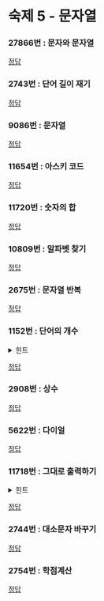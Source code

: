 # 숙제 5 - 문자열

### 27866번 : 문자와 문자열

[정답](/src/27xxx/27866/27866.cpp)

### 2743번 : 단어 길이 재기

[정답](/src/02xxx/02743/02743.cpp)

### 9086번 : 문자열

[정답](/src/09xxx/09086/09086.cpp)

### 11654번 : 아스키 코드

[정답](/src/11xxx/11654/11654.cpp)

### 11720번 : 숫자의 합

[정답](/src/11xxx/11720/11720.cpp)

### 10809번 : 알파벳 찾기

[정답](/src/10xxx/10809/10809.cpp)

### 2675번 : 문자열 반복

[정답](/src/02xxx/02675/02675.cpp)

### 1152번 : 단어의 개수

<details>
  <summary>힌트</summary>

[`cin::eof()`](https://en.cppreference.com/w/cpp/io/basic_ios/eof)

</details>

[정답](/src/01xxx/01152/01152.cpp)

### 2908번 : 상수

[정답](/src/02xxx/02908/02908.cpp)

### 5622번 : 다이얼

[정답](/src/05xxx/05622/05622.cpp)

### 11718번 : 그대로 출력하기

<details>
  <summary>힌트</summary>

[`cin::eof()`](https://en.cppreference.com/w/cpp/io/basic_ios/eof)

</details>

[정답](/src/11xxx/11718/11718.cpp)

### 2744번 : 대소문자 바꾸기

[정답](/src/02xxx/02744/02744.cpp)

### 2754번 : 학점계산

[정답](/src/02xxx/02754/02754.cpp)
